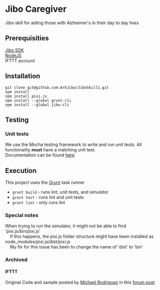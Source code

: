 # Jibo Caregiver

Jibo skill for aiding those with Alzheimer's in their day to day lives 

## Prerequisities

[Jibo SDK](https://developers.jibo.com/docs/)  
[NodeJS](https://docs.npmjs.com/getting-started/installing-node)  
IFTTT account

## Installation

```
git clone git@github.com:ArkJibo/JiboSkill1.git
npm install
npm install pixi.js
npm install --global grunt-cli
npm install --global jibo-cli
```

## Testing

### Unit tests

We use the Mocha testing framework to write and run unit tests. All functionality **must** have a matching unit test.  
Documentation can be found [here](https://mochajs.org/)

## Execution

This project uses the [Grunt](http://gruntjs.com/) task runner  
* ```grunt build``` - runs lint, unit tests, and simulator
* ```grunt test``` - runs lint and unit tests
* ```grunt lint``` - only runs lint

### Special notes

When trying to run the simulator, it might not be able to find 'pixi.js/bin/pixi.js'  
&nbsp;&nbsp;&nbsp;&nbsp;If this happens, the pixi.js folder structure might have been installed as node_modules/pixi.js/dist/pixi.js  
&nbsp;&nbsp;&nbsp;&nbsp;My fix for this issue has been to change the name of 'dist' to 'bin'  

### Archived

#### IFTTT
Original Code and sample posted by [Michael Rodriguez](https://github.com/michaelrod77) in this [forum post](https://discuss.jibo.com/t/how-to-connect-jibo-sdk-to-ifttt-maker-recipe-in-10-minutes/1305)
